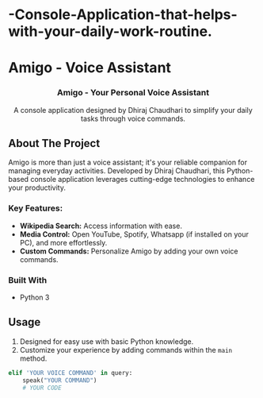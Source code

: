 # -Console-Application-that-helps-with-your-daily-work-routine.
# Amigo - Voice Assistant

<p align="center">
    <h3 align="center">Amigo - Your Personal Voice Assistant</h3>
    <p align="center">
        A console application designed by Dhiraj Chaudhari to simplify your daily tasks through voice commands.
    </p>
</p>

## About The Project

Amigo is more than just a voice assistant; it's your reliable companion for managing everyday activities. Developed by Dhiraj Chaudhari, this Python-based console application leverages cutting-edge technologies to enhance your productivity.

### Key Features:

- **Wikipedia Search:** Access information with ease.
- **Media Control:** Open YouTube, Spotify, Whatsapp (if installed on your PC), and more effortlessly.
- **Custom Commands:** Personalize Amigo by adding your own voice commands.

### Built With

- Python 3

## Usage

1. Designed for easy use with basic Python knowledge.
2. Customize your experience by adding commands within the `main` method.

```python
elif 'YOUR VOICE COMMAND' in query:
    speak("YOUR COMMAND")
    # YOUR CODE
